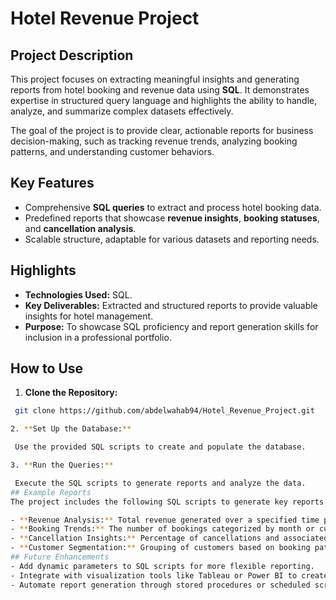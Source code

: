 # Hotel Revenue Project

## Project Description
This project focuses on extracting meaningful insights and generating reports from hotel booking and revenue data using **SQL**. It demonstrates expertise in structured query language and highlights the ability to handle, analyze, and summarize complex datasets effectively.

The goal of the project is to provide clear, actionable reports for business decision-making, such as tracking revenue trends, analyzing booking patterns, and understanding customer behaviors.

## Key Features
- Comprehensive **SQL queries** to extract and process hotel booking data.
- Predefined reports that showcase **revenue insights**, **booking statuses**, and **cancellation analysis**.
- Scalable structure, adaptable for various datasets and reporting needs.

## Highlights
- **Technologies Used:** SQL.
- **Key Deliverables:** Extracted and structured reports to provide valuable insights for hotel management.
- **Purpose:** To showcase SQL proficiency and report generation skills for inclusion in a professional portfolio.

## How to Use
1. **Clone the Repository:**
  ```bash
   git clone https://github.com/abdelwahab94/Hotel_Revenue_Project.git

2. **Set Up the Database:**

   Use the provided SQL scripts to create and populate the database.

3. **Run the Queries:**

   Execute the SQL scripts to generate reports and analyze the data.
## Example Reports
The project includes the following SQL scripts to generate key reports:

- **Revenue Analysis:** Total revenue generated over a specified time period.
- **Booking Trends:** The number of bookings categorized by month or customer segment.
- **Cancellation Insights:** Percentage of cancellations and associated reasons.
- **Customer Segmentation:** Grouping of customers based on booking patterns and demographics.
## Future Enhancements
- Add dynamic parameters to SQL scripts for more flexible reporting.
- Integrate with visualization tools like Tableau or Power BI to create interactive dashboards.
- Automate report generation through stored procedures or scheduled scripts.

